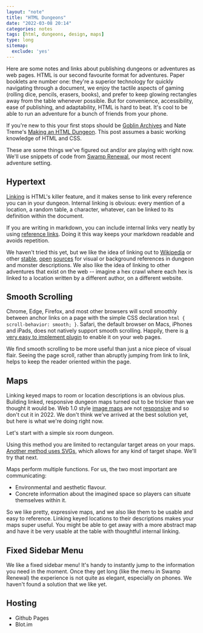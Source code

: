 ```yaml
---
layout: "note"
title: "HTML Dungeons"
date: "2022-03-08 20:14"
categories: notes
tags: [html, dungeons, design, maps]
type: long
sitemap:
  exclude: 'yes'
---
```


Here are some notes and links about publishing dungeons or adventures as web pages. HTML is our second favourite format for adventures. Paper booklets are number one: they're a superior technology for quickly navigating through a document, we enjoy the tactile aspects of gaming (rolling dice, pencils, erasers, books), and prefer to keep glowing rectangles away from the table whenever possible. But for convenience, accessibility, ease of publishing, and adaptability, HTML is hard to beat. It's cool to be able to run an adventure for a bunch of friends from your phone.

If you're new to this your first stops should be [Goblin Archives](https://goblinarchives.github.io/LiminalHorror/Game%20Design/Programs/#markdown) and Nate Treme's [Making an HTML Dungeon](https://www.youtube.com/watch?v=TRZ2w36wJi0&ab_channel=NateTreme). This post assumes a basic working knowledge of HTML and CSS.

These are some things we've figured out and/or are playing with right now. We'll use snippets of code from [Swamp Renewal](https://numbered.works/swamp-renewal), our most recent adventure setting.

## Hypertext

[Linking](https://www.w3.org/WhatIs.html) is HTML's killer feature, and it makes sense to link every reference you can in your dungeon. Internal linking is obvious: every mention of a location, a random table, a character, whatever, can be linked to its definition within the document.

If you are writing in markdown, you can include internal links very neatly by using [reference links](https://www.markdownguide.org/basic-syntax/#reference-style-links). Doing it this way keeps your markdown readable and avoids repetition.

We haven't tried this yet, but we like the idea of linking out to [Wikipedia]() or other [stable](), [open]() [sources]() for visual or background references in dungeon and monster descriptions. We also like the idea of linking to other adventures that exist on the web -- imagine a hex crawl where each hex is linked to a location written by a different author, on a different website.

## Smooth Scrolling

Chrome, Edge, Firefox, and most other browsers will scroll smoothly between anchor links on a page with the simple CSS declaration `html { scroll-behavior: smooth; }`. Safari, the default browser on Macs, iPhones and iPads, does not natively support smooth scrolling. Happily, there is [a very easy to implement plugin](https://jonaskuske.github.io/smoothscroll-anchor-polyfill/) to enable it on your web pages.

We find smooth scrolling to be more useful than just a nice piece of visual flair. Seeing the page scroll, rather than abruptly jumping from link to link, helps to keep the reader oriented within the page.

## Maps

Linking keyed maps to room or location descriptions is an obvious plus. Building linked, responsive dungeon maps turned out to be trickier than we thought it would be. Web 1.0 style [image maps]() are not [responsive]() and so don't cut it in 2022. We don't think we've arrived at the best solution yet, but here is what we're doing right now.

Let's start with a simple six room dungeon.

Using this method you are limited to rectangular target areas on your maps. [Another method uses SVGs](http://thenewcode.com/760/Create-A-Responsive-Imagemap-With-SVG), which allows for any kind of target shape. We'll try that next.

Maps perform multiple functions. For us, the two most important are communicating:

* Environmental and aesthetic flavour.
* Concrete information about the imagined space so players can situate themselves within it.

So we like pretty, expressive maps, and we also like them to be usable and easy to reference. Linking keyed locations to their descriptions makes your maps super useful. You might be able to get away with a more abstract map and have it be very usable at the table with thoughtful internal linking.

## Fixed Sidebar Menu

We like a fixed sidebar menu! It's handy to instantly jump to the information you need in the moment. Once they get long (like the menu in Swamp Renewal) the experience is not quite as elegant, especially on phones. We haven't found a solution that we like yet.

## Hosting

* Github Pages
* Blot.im
